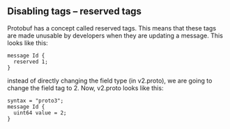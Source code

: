 Disabling tags – reserved tags
---

Protobuf has a concept called reserved tags. This means that these tags are made unusable by developers when they are updating a message. This looks like this:
```
message Id {
  reserved 1;
}
```

instead of directly changing the field type (in v2.proto), we are going to change the field tag to 2. Now, v2.proto looks like this:
```
syntax = "proto3";
message Id {
  uint64 value = 2;
}
```
